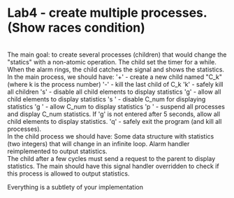 # Lab4 - create multiple processes. (Show races condition)
<br>
The main goal: to create several processes (children) that would change the "statics" with a non-atomic operation. The child set the timer for a while. When the alarm rings, the child catches the signal and shows the statistics.
<br>
In the main process, we should have:
	'+' - create a new child named "C_k" (where k is the process number)
	'-' - kill the last child of C_k
	'k' - safely kill all children
	's' - disable all child elements to display statistics
	'g' - allow all child elements to display statistics
	's <num>' - disable C_num for displaying statistics
	'g <num>' - allow C_num to display statistics
	'p <num>' - suspend all processes and display C_num statistics. If 'g' is not entered after 5 seconds, allow all child elements to display statistics.
	'q' - safely exit the program (and kill all processes).
<br>
In the child process we should have:
	Some data structure with statistics (two integers) that will change in an infinite loop.
	Alarm handler reimplemented to output statistics.

<br>
The child after a few cycles must send a request to the parent to display statistics.
The main should have this signal handler overridden to check if this process is allowed to output statistics.

Everything is a subtlety of your implementation